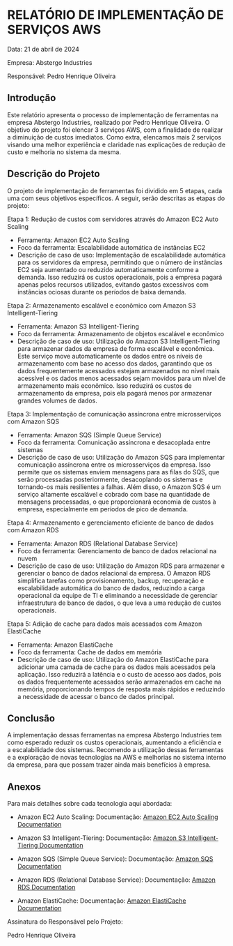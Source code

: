 # RELATÓRIO DE IMPLEMENTAÇÃO DE SERVIÇOS AWS

Data: 21 de abril de 2024

Empresa: Abstergo Industries

Responsável: Pedro Henrique Oliveira

## Introdução
Este relatório apresenta o processo de implementação de ferramentas na empresa Abstergo Industries, realizado por Pedro Henrique Oliveira. O objetivo do projeto foi elencar 3 serviços AWS, com a finalidade de realizar a diminuição de custos imediatos. Como extra, elencamos mais 2 serviços visando uma melhor experiência e claridade nas explicações de redução de custo e melhoria no sistema da mesma.

## Descrição do Projeto
O projeto de implementação de ferramentas foi dividido em 5 etapas, cada uma com seus objetivos específicos. A seguir, serão descritas as etapas do projeto:

Etapa 1: Redução de custos com servidores através do Amazon EC2 Auto Scaling
- Ferramenta: Amazon EC2 Auto Scaling
- Foco da ferramenta: Escalabilidade automática de instâncias EC2
- Descrição de caso de uso: Implementação de escalabilidade automática para os servidores da empresa, permitindo que o número de instâncias EC2 seja aumentado ou reduzido automaticamente conforme a demanda. Isso reduzirá os custos operacionais, pois a empresa pagará apenas pelos recursos utilizados, evitando gastos excessivos com instâncias ociosas durante os períodos de baixa demanda.

Etapa 2: Armazenamento escalável e econômico com Amazon S3 Intelligent-Tiering
- Ferramenta: Amazon S3 Intelligent-Tiering
- Foco da ferramenta: Armazenamento de objetos escalável e econômico
- Descrição de caso de uso: Utilização do Amazon S3 Intelligent-Tiering para armazenar dados da empresa de forma escalável e econômica. Este serviço move automaticamente os dados entre os níveis de armazenamento com base no acesso dos dados, garantindo que os dados frequentemente acessados estejam armazenados no nível mais acessível e os dados menos acessados sejam movidos para um nível de armazenamento mais econômico. Isso reduzirá os custos de armazenamento da empresa, pois ela pagará menos por armazenar grandes volumes de dados.

Etapa 3: Implementação de comunicação assíncrona entre microsserviços com Amazon SQS
- Ferramenta: Amazon SQS (Simple Queue Service)
- Foco da ferramenta: Comunicação assíncrona e desacoplada entre sistemas
- Descrição de caso de uso: Utilização do Amazon SQS para implementar comunicação assíncrona entre os microsserviços da empresa. Isso permite que os sistemas enviem mensagens para as filas do SQS, que serão processadas posteriormente, desacoplando os sistemas e tornando-os mais resilientes a falhas. Além disso, o Amazon SQS é um serviço altamente escalável e cobrado com base na quantidade de mensagens processadas, o que proporcionará economia de custos à empresa, especialmente em períodos de pico de demanda.

Etapa 4: Armazenamento e gerenciamento eficiente de banco de dados com Amazon RDS
- Ferramenta: Amazon RDS (Relational Database Service)
- Foco da ferramenta: Gerenciamento de banco de dados relacional na nuvem
- Descrição de caso de uso: Utilização do Amazon RDS para armazenar e gerenciar o banco de dados relacional da empresa. O Amazon RDS simplifica tarefas como provisionamento, backup, recuperação e escalabilidade automática do banco de dados, reduzindo a carga operacional da equipe de TI e eliminando a necessidade de gerenciar infraestrutura de banco de dados, o que leva a uma redução de custos operacionais.

Etapa 5: Adição de cache para dados mais acessados com Amazon ElastiCache
- Ferramenta: Amazon ElastiCache
- Foco da ferramenta: Cache de dados em memória
- Descrição de caso de uso: Utilização do Amazon ElastiCache para adicionar uma camada de cache para os dados mais acessados pela aplicação. Isso reduzirá a latência e o custo de acesso aos dados, pois os dados frequentemente acessados serão armazenados em cache na memória, proporcionando tempos de resposta mais rápidos e reduzindo a necessidade de acessar o banco de dados principal.

## Conclusão
A implementação dessas ferramentas na empresa Abstergo Industries tem como esperado reduzir os custos operacionais, aumentando a eficiência e a escalabilidade dos sistemas. Recomendo a utilização dessas ferramentas e a exploração de novas tecnologias na AWS e melhorias no sistema interno da empresa, para que possam trazer ainda mais benefícios à empresa.

## Anexos

Para mais detalhes sobre cada tecnologia aqui abordada:

- Amazon EC2 Auto Scaling:
    Documentação: [Amazon EC2 Auto Scaling Documentation](https://docs.aws.amazon.com/autoscaling/ec2/userguide/what-is-amazon-ec2-auto-scaling.html)
    
- Amazon S3 Intelligent-Tiering:
    Documentação: [Amazon S3 Intelligent-Tiering Documentation](https://docs.aws.amazon.com/AmazonS3/latest/userguide/intelligent-tiering.html)
    
- Amazon SQS (Simple Queue Service):
    Documentação: [Amazon SQS Documentation](https://docs.aws.amazon.com/AWSSimpleQueueService/latest/SQSDeveloperGuide/welcome.html)
    
- Amazon RDS (Relational Database Service):
    Documentação: [Amazon RDS Documentation](https://docs.aws.amazon.com/AmazonRDS/latest/UserGuide/Welcome.html)
    
- Amazon ElastiCache:
    Documentação: [Amazon ElastiCache Documentation](https://docs.aws.amazon.com/elasticache/)

Assinatura do Responsável pelo Projeto:

Pedro Henrique Oliveira
